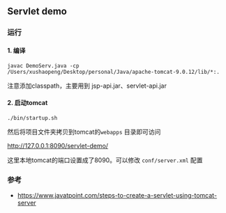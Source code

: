 ## Servlet demo


### 运行

#### 1. 编译

```shell
javac DemoServ.java -cp /Users/xushaopeng/Desktop/personal/Java/apache-tomcat-9.0.12/lib/*:.
```

注意添加classpath，主要用到 jsp-api.jar、servlet-api.jar

#### 2. 启动tomcat

```shell
./bin/startup.sh
```

然后将项目文件夹拷贝到tomcat的`webapps` 目录即可访问

<http://127.0.0.1:8090/servlet-demo/>

这里本地tomcat的端口设置成了8090。可以修改 `conf/server.xml` 配置


### 参考

- <https://www.javatpoint.com/steps-to-create-a-servlet-using-tomcat-server>